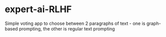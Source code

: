 # expert-ai-RLHF
Simple voting app to choose between 2 paragraphs of text - one is graph-based prompting, the other is regular text prompting
